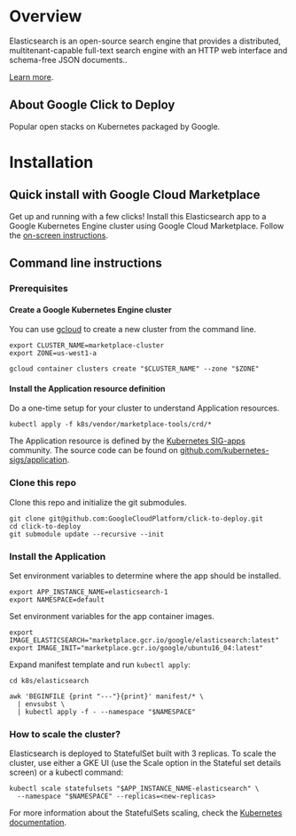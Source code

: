 # Overview

Elasticsearch is an open-source search engine that provides a distributed, multitenant-capable
full-text search engine with an HTTP web interface and schema-free JSON documents..

[Learn more](https://www.elastic.co/).

## About Google Click to Deploy

Popular open stacks on Kubernetes packaged by Google.

# Installation

## Quick install with Google Cloud Marketplace

Get up and running with a few clicks! Install this Elasticsearch app to a
Google Kubernetes Engine cluster using Google Cloud Marketplace. Follow the
[on-screen instructions](https://console.cloud.google.com/launcher/details/google/elasticsearch).

## Command line instructions

### Prerequisites

#### Create a Google Kubernetes Engine cluster

You can use [gcloud](https://cloud.google.com/sdk/gcloud/) to create a new
cluster from the command line.

```shell
export CLUSTER_NAME=marketplace-cluster
export ZONE=us-west1-a

gcloud container clusters create "$CLUSTER_NAME" --zone "$ZONE"
```

#### Install the Application resource definition

Do a one-time setup for your cluster to understand Application resources.

```shell
kubectl apply -f k8s/vendor/marketplace-tools/crd/*
```

The Application resource is defined by the
[Kubernetes SIG-apps](https://github.com/kubernetes/community/tree/master/sig-apps)
community. The source code can be found on
[github.com/kubernetes-sigs/application](https://github.com/kubernetes-sigs/application).

### Clone this repo

Clone this repo and initialize the git submodules.

```shell
git clone git@github.com:GoogleCloudPlatform/click-to-deploy.git
cd click-to-deploy
git submodule update --recursive --init
```

### Install the Application

Set environment variables to determine where the app should be installed.

```shell
export APP_INSTANCE_NAME=elasticsearch-1
export NAMESPACE=default
```

Set environment variables for the app container images.

```shell
export IMAGE_ELASTICSEARCH="marketplace.gcr.io/google/elasticsearch:latest"
export IMAGE_INIT="marketplace.gcr.io/google/ubuntu16_04:latest"
```

Expand manifest template and run `kubectl apply`:

```
cd k8s/elasticsearch

awk 'BEGINFILE {print "---"}{print}' manifest/* \
  | envsubst \
  | kubectl apply -f - --namespace "$NAMESPACE"
```

### How to scale the cluster?

Elasticsearch is deployed to StatefulSet built with 3 replicas.
To scale the cluster, use either a GKE UI (use the Scale option in the Stateful set details screen)
or a kubectl command:

```
kubectl scale statefulsets "$APP_INSTANCE_NAME-elasticsearch" \
  --namespace "$NAMESPACE" --replicas=<new-replicas>
```

For more information about the StatefulSets scaling, check the 
[Kubernetes documentation](https://kubernetes.io/docs/tasks/run-application/scale-stateful-set/#kubectl-scale). 
